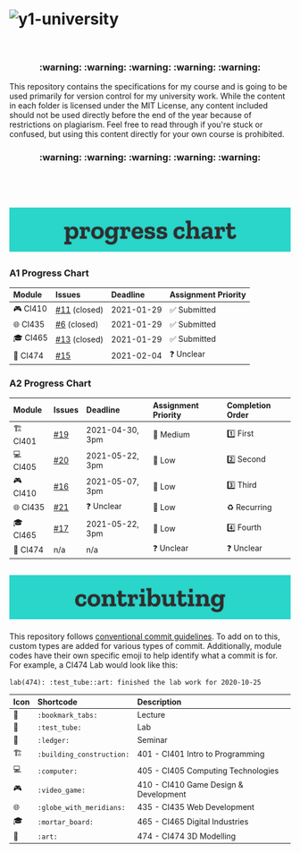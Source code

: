# ![y1-university](.github/preview.png)

<br/>

<h3 align="center">
 :warning: :warning: :warning: :warning: :warning:
</h3>

This repository contains the specifications for my course and is going to be used primarily for version control for my university work. While the content in each folder is licensed under the MIT License, any content included should not be used directly before the end of the year because of restrictions on plagiarism. Feel free to read through if you're stuck or confused, but using this content directly for your own course is prohibited.

<h3 align="center">
 :warning: :warning: :warning: :warning: :warning:
</h3>

<br/>
<br/>

## ![Progress Chart](.github/progress-chart.png)

### A1 Progress Chart

| Module                       | Issues                                                                   | Deadline   | Assignment Priority          |
| :--------------------------- | :----------------------------------------------------------------------- | :--------- | :--------------------------- |
| :video_game: CI410           | [#11](https://github.com/summerysaturn/y1-university/issues/11) (closed) | 2021-01-29 | :white_check_mark: Submitted |
| :globe_with_meridians: CI435 | [#6](https://github.com/summerysaturn/y1-university/issues/6) (closed)   | 2021-01-29 | :white_check_mark: Submitted |
| :mortar_board: CI465         | [#13](https://github.com/summerysaturn/y1-university/issues/13) (closed) | 2021-01-29 | :white_check_mark: Submitted |
| :art: CI474                  | [#15](https://github.com/summerysaturn/y1-university/issues/15)          | 2021-02-04 | :question: Unclear           |

### A2 Progress Chart

| Module                        | Issues                                                          | Deadline           | Assignment Priority   | Completion Order    |
| :---------------------------- | :-------------------------------------------------------------- | :----------------- | :-------------------- | :------------------ |
| :building_construction: CI401 | [#19](https://github.com/summerysaturn/y1-university/issues/19) | 2021-04-30, 3pm    | :yellow_heart: Medium | :one: First         |
| :computer: CI405              | [#20](https://github.com/summerysaturn/y1-university/issues/20) | 2021-05-22, 3pm    | :green_heart: Low     | :two: Second        |
| :video_game: CI410            | [#16](https://github.com/summerysaturn/y1-university/issues/16) | 2021-05-07, 3pm    | :green_heart: Low     | :three: Third       |
| :globe_with_meridians: CI435  | [#21](https://github.com/summerysaturn/y1-university/issues/21) | :question: Unclear | :green_heart: Low     | :recycle: Recurring |
| :mortar_board: CI465          | [#17](https://github.com/summerysaturn/y1-university/issues/17) | 2021-05-22, 3pm    | :green_heart: Low     | :four: Fourth       |
| :art: CI474                   | n/a                                                             | n/a                | :question: Unclear    | :question: Unclear  |

## ![Contributing](.github/contributing.png)

This repository follows [conventional commit guidelines](https://www.conventionalcommits.org/en/v1.0.0/). To add on to this, custom types are added for various types of commit. Additionally, module codes have their own specific emoji to help identify what a commit is for. For example, a CI474 Lab would look like this:

```plaintext
lab(474): :test_tube::art: finished the lab work for 2020-10-25
```

| Icon                    | Shortcode                 | Description                           |
| :---------------------- | :------------------------ | :------------------------------------ |
| :bookmark_tabs:         | `:bookmark_tabs:`         | Lecture                               |
| :test_tube:             | `:test_tube:`             | Lab                                   |
| :ledger:                | `:ledger:`                | Seminar                               |
| :building_construction: | `:building_construction:` | 401 - CI401 Intro to Programming      |
| :computer:              | `:computer:`              | 405 - CI405 Computing Technologies    |
| :video_game:            | `:video_game:`            | 410 - CI410 Game Design & Development |
| :globe_with_meridians:  | `:globe_with_meridians:`  | 435 - CI435 Web Development           |
| :mortar_board:          | `:mortar_board:`          | 465 - CI465 Digital Industries        |
| :art:                   | `:art:`                   | 474 - CI474 3D Modelling              |
